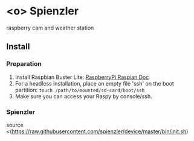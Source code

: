 # \<o> Spienzler
raspberry cam and weather station

## Install

### Preparation

1. Install Raspbian Buster Lite: [RaspberryPi Raspian Doc](https://www.raspberrypi.org/documentation/installation/installing-images/)
1. For a headless installation, place an empty file 'ssh' on the boot partition: 
  `touch /path/to/mounted/sd-card/boot/ssh`
1. Make sure you can access your Raspy by console/ssh.

### Spienzler

source <(https://raw.githubusercontent.com/spienzler/device/master/bin/init.sh)
